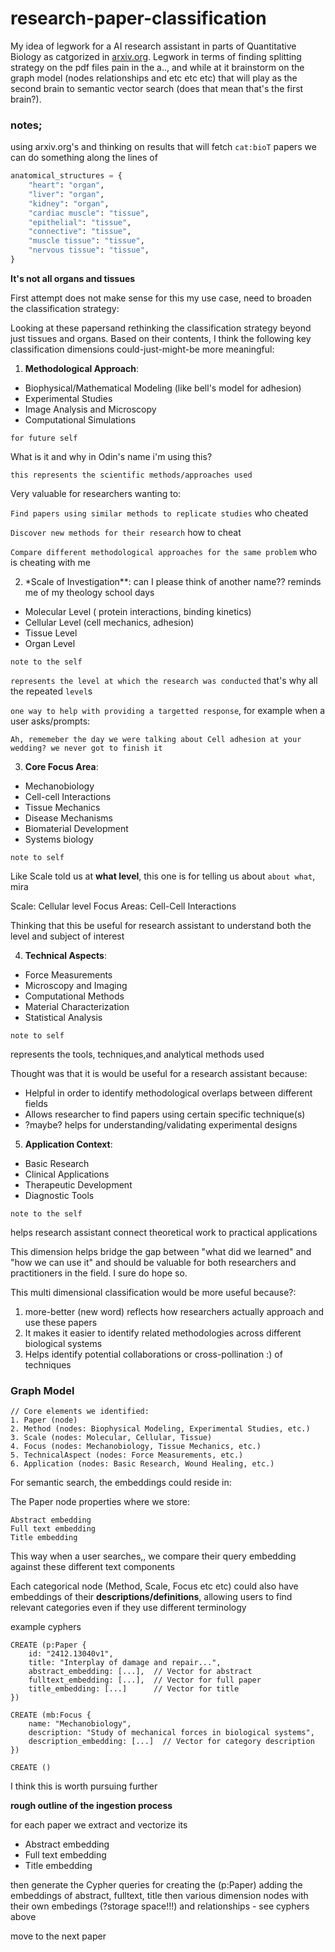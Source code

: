 # research-paper-classification

My idea of legwork for a AI research assistant in parts of Quantitative Biology as catgorized in [arxiv.org](https://arxiv.org/category_taxonomy).
Legwork in terms of finding splitting strategy on the pdf files pain in the a.., and while at it brainstorm on the graph model (nodes relationships and etc etc etc) that will play as the second brain to semantic vector search (does that mean that's the first brain?).

### notes;

using arxiv.org's and thinking on results that will fetch `cat:bioT` papers we can do something along the lines of

```python
anatomical_structures = {
    "heart": "organ",
    "liver": "organ",
    "kidney": "organ",
    "cardiac muscle": "tissue",
    "epithelial": "tissue",
    "connective": "tissue",
    "muscle tissue": "tissue",
    "nervous tissue": "tissue",
}
```

**It's not all organs and tissues**

First attempt does not make sense for this my use case, need to broaden the classification strategy:

Looking at these papersand rethinking the classification strategy beyond just tissues and organs. Based on their contents, I think the following key classification dimensions could-just-might-be more meaningful:

1. **Methodological Approach**:

- Biophysical/Mathematical Modeling (like bell's model for adhesion)
- Experimental Studies
- Image Analysis and Microscopy
- Computational Simulations

`for future self`

What is it and why in Odin's name i'm using this?

`this represents the scientific methods/approaches used`

Very valuable for researchers wanting to:

`Find papers using similar methods to replicate studies` who cheated

`Discover new methods for their research` how to cheat

`Compare different methodological approaches for the same problem`  who is cheating with me

2. \*Scale of Investigation\*\*: can I please think of another name?? reminds me of my theology school days

- Molecular Level ( protein interactions, binding kinetics)
- Cellular Level (cell mechanics, adhesion)
- Tissue Level
- Organ Level

`note to the self`

`represents the level at which the research was conducted` that's why all the repeated `level`s

`one way to help with providing a targetted response`, for example when a user asks/prompts: 

`Ah, rememeber the day we were talking about Cell adhesion at your wedding? we never got to finish it`

3. **Core Focus Area**:
- Mechanobiology
- Cell-cell Interactions
- Tissue Mechanics
- Disease Mechanisms
- Biomaterial Development
- Systems biology

`note to self` 

Like Scale told us at **what level**, this one is for telling us about `about what`, mira

Scale: Cellular level
Focus Areas: Cell-Cell Interactions

Thinking that this be useful for research assistant to understand both the level and subject of interest



4. **Technical Aspects**:
- Force Measurements
- Microscopy and Imaging
- Computational Methods
- Material Characterization
- Statistical Analysis

`note to self`

represents the tools, techniques,and analytical methods used

Thought was that it is would be useful for a research assistant because:
- Helpful in order to identify methodological overlaps between different fields
- Allows researcher to find papers using certain specific technique(s)
- ?maybe? helps for understanding/validating experimental designs

5. **Application Context**:
- Basic Research
- Clinical Applications
- Therapeutic Development
- Diagnostic Tools

`note to the self`

helps research assistant connect theoretical work to practical applications

This dimension helps bridge the gap between "what did we learned" and "how we can use it" and should be valuable for both researchers and practitioners in the field. I sure do hope so.

This multi dimensional classification would be more useful because?:

1. more-better (new word) reflects how researchers actually approach and use these papers
2. It makes it easier to identify related methodologies across different biological systems
3. Helps identify potential collaborations or cross-pollination :) of techniques



### Graph Model


```cypher
// Core elements we identified:
1. Paper (node)
2. Method (nodes: Biophysical Modeling, Experimental Studies, etc.)
3. Scale (nodes: Molecular, Cellular, Tissue)
4. Focus (nodes: Mechanobiology, Tissue Mechanics, etc.)
5. TechnicalAspect (nodes: Force Measurements, etc.)
6. Application (nodes: Basic Research, Wound Healing, etc.)
```

For semantic search, the embeddings could reside in:

The Paper node properties where we store:

```
Abstract embedding
Full text embedding
Title embedding
```

This way when a user searches,, we compare their query embedding against these different text components


Each categorical node (Method, Scale, Focus etc etc) could also have embeddings of their **descriptions/definitions**, allowing users to find relevant categories even if they use different terminology

example cyphers 

```cypher
CREATE (p:Paper {
    id: "2412.13040v1",
    title: "Interplay of damage and repair...",
    abstract_embedding: [...],  // Vector for abstract
    fulltext_embedding: [...],  // Vector for full paper
    title_embedding: [...]      // Vector for title
})

CREATE (mb:Focus {
    name: "Mechanobiology",
    description: "Study of mechanical forces in biological systems",
    description_embedding: [...]  // Vector for category description
})

CREATE ()
```

I think this is worth pursuing further

**rough outline of the ingestion process**

for each paper we extract and vectorize its

- Abstract embedding
- Full text embedding
- Title embedding

then generate the Cypher queries for creating the (p:Paper) adding the embeddings of abstract, fulltext, title then various dimension nodes with their own embedings (?storage space!!!) and relationships - see cyphers above

move to the next paper
